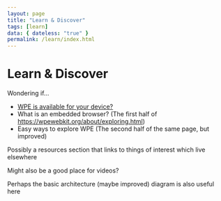 ```yaml
---
layout: page
title: "Learn & Discover"
tags: [learn]
data: { dateless: "true" }
permalink: /learn/index.html
--- 
```


# Learn & Discover

Wondering if…

* [WPE is available for your device?](/about/supported-hardware.html)
* What is an embedded browser? (The first half of https://wpewebkit.org/about/exploring.html)
* Easy ways to explore WPE (The second half of the same page, but improved)

Possibly a resources section that links to things of interest which live elsewhere

Might also be a good place for videos?

Perhaps the basic architecture (maybe improved) diagram is also useful here